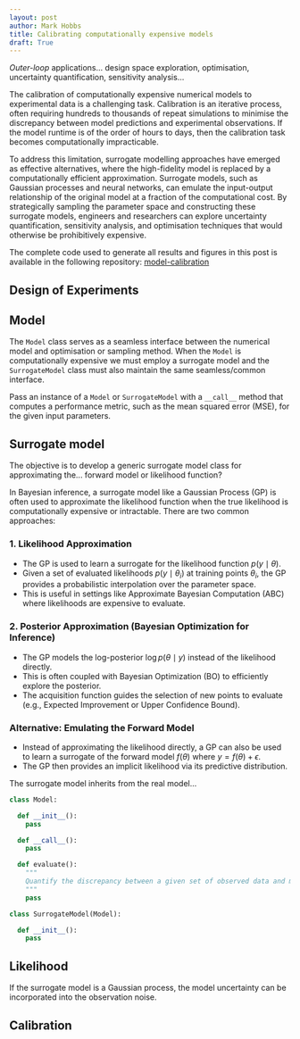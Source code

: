 ```yaml
---
layout: post
author: Mark Hobbs
title: Calibrating computationally expensive models 
draft: True
---
```


*Outer-loop* applications... design space exploration, optimisation, uncertainty quantification, sensitivity analysis...

The calibration of computationally expensive numerical models to experimental data is a challenging task. Calibration is an iterative process, often requiring hundreds to thousands of repeat simulations to minimise the discrepancy between model predictions and experimental observations. If the model runtime is of the order of hours to days, then the calibration task becomes computationally impracticable.

To address this limitation, surrogate modelling approaches have emerged as effective alternatives, where the high-fidelity model is replaced by a computationally efficient approximation. Surrogate models, such as Gaussian processes and neural networks, can emulate the input-output relationship of the original model at a fraction of the computational cost. By strategically sampling the parameter space and constructing these surrogate models, engineers and researchers can explore uncertainty quantification, sensitivity analysis, and optimisation techniques that would otherwise be prohibitively expensive.

The complete code used to generate all results and figures in this post is available in the following repository: [model-calibration](https://github.com/mark-hobbs/articles/tree/main/model-calibration)


## Design of Experiments

## Model

The `Model` class serves as a seamless interface between the numerical model and optimisation or sampling method. When the `Model` is computationally expensive we must employ a surrogate model and the `SurrogateModel` class must also maintain the same seamless/common interface.

Pass an instance of a `Model` or `SurrogateModel` with a `__call__` method that computes a performance metric, such as the mean squared error (MSE), for the given input parameters.

## Surrogate model 

The objective is to develop a generic surrogate model class for approximating the... forward model or likelihood function?

In Bayesian inference, a surrogate model like a Gaussian Process (GP) is often used to approximate the likelihood function when the true likelihood is computationally expensive or intractable. There are two common approaches:

### 1. **Likelihood Approximation**
   - The GP is used to learn a surrogate for the likelihood function $p(y \mid \theta)$.
   - Given a set of evaluated likelihoods $p(y \mid \theta_i)$ at training points $\theta_i$, the GP provides a probabilistic interpolation over the parameter space.
   - This is useful in settings like Approximate Bayesian Computation (ABC) where likelihoods are expensive to evaluate.

### 2. **Posterior Approximation (Bayesian Optimization for Inference)**
   - The GP models the log-posterior $\log p(\theta \mid y)$ instead of the likelihood directly.
   - This is often coupled with Bayesian Optimization (BO) to efficiently explore the posterior.
   - The acquisition function guides the selection of new points to evaluate (e.g., Expected Improvement or Upper Confidence Bound).

### Alternative: **Emulating the Forward Model**
   - Instead of approximating the likelihood directly, a GP can also be used to learn a surrogate of the forward model $f(\theta)$ where $y = f(\theta) + \epsilon$.
   - The GP then provides an implicit likelihood via its predictive distribution.

The surrogate model inherits from the real model...

```python
class Model:

  def __init__():
    pass

  def __call__():
    pass

  def evaluate():
    """
    Quantify the discrepancy between a given set of observed data and model predictions
    """
    pass

class SurrogateModel(Model):

  def __init__():
    pass
```

## Likelihood

If the surrogate model is a Gaussian process, the model uncertainty can be incorporated into the observation noise.

## Calibration